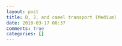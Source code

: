 ```yaml
---
layout: post
title: D, J, and camel transport (Medium)
date: 2010-03-17 08:37
comments: true
categories: []
---
```


